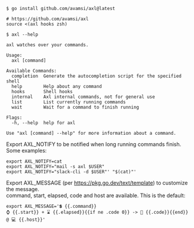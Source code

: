 ```
$ go install github.com/avamsi/axl@latest
```

```shell
# https://github.com/avamsi/axl
source <(axl hooks zsh)
```

```
$ axl --help

axl watches over your commands.

Usage:
  axl [command]

Available Commands:
  completion  Generate the autocompletion script for the specified shell
  help        Help about any command
  hooks       Shell hooks
  internal    Axl internal commands, not for general use
  list        List currently running commands
  wait        Wait for a command to finish running

Flags:
  -h, --help  help for axl

Use "axl [command] --help" for more information about a command.
```

Export AXL_NOTIFY to be notified when long running commands finish. Some examples:

```shell
export AXL_NOTIFY=cat
export AXL_NOTIFY="mail -s axl $USER"
export AXL_NOTIFY="slack-cli -d $USER"' "$(cat)"'
```

Export AXL_MESSAGE (per https://pkg.go.dev/text/template) to customize the message.  
command, start, elapsed, code and host are available. This is the default:

```shell
export AXL_MESSAGE='💲 {{.command}}
⌚ {{.start}} + ⌛ {{.elapsed}}{{if ne .code 0}} -> 🙅 {{.code}}{{end}} @ 💻 {{.host}}'
```
